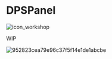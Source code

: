 # DPSPanel

![icon_workshop](https://github.com/user-attachments/assets/60d67299-cbf9-47c7-a94b-21db788a14dd)

WIP

![952823cea79e96c37f5f14e1de1abcbe](https://github.com/user-attachments/assets/8f27fd9f-7a07-4b9e-8092-c31ed78c6997)

